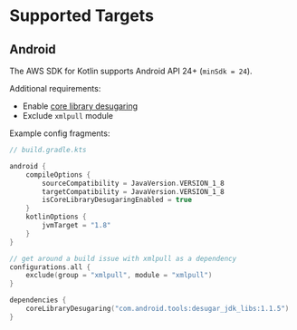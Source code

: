 # Supported Targets

## Android

The AWS SDK for Kotlin supports Android API 24+ (`minSdk = 24`).

Additional requirements:

* Enable [core library desugaring](https://developer.android.com/studio/write/java8-support#library-desugaring)
* Exclude `xmlpull` module

Example config fragments:

```kotlin
// build.gradle.kts

android {
    compileOptions {
        sourceCompatibility = JavaVersion.VERSION_1_8
        targetCompatibility = JavaVersion.VERSION_1_8
        isCoreLibraryDesugaringEnabled = true
    }
    kotlinOptions {
        jvmTarget = "1.8"
    }
}

// get around a build issue with xmlpull as a dependency
configurations.all {
    exclude(group = "xmlpull", module = "xmlpull")
}

dependencies {
    coreLibraryDesugaring("com.android.tools:desugar_jdk_libs:1.1.5")
}
```
